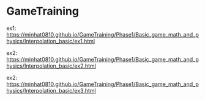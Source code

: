 # GameTraining
ex1: https://minhat0810.github.io/GameTraining/Phase1/Basic_game_math_and_physics/Interpolation_basic/ex1.html

ex2: https://minhat0810.github.io/GameTraining/Phase1/Basic_game_math_and_physics/Interpolation_basic/ex2.html

ex2: https://minhat0810.github.io/GameTraining/Phase1/Basic_game_math_and_physics/Interpolation_basic/ex3.html
